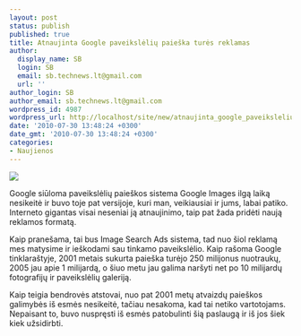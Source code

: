 ```yaml
---
layout: post
status: publish
published: true
title: Atnaujinta Google paveikslėlių paieška turės reklamas
author:
  display_name: SB
  login: SB
  email: sb.technews.lt@gmail.com
  url: ''
author_login: SB
author_email: sb.technews.lt@gmail.com
wordpress_id: 4987
wordpress_url: http://localhost/site/new/atnaujinta_google_paveiksleliu_paieska_tures_reklamas/
date: '2010-07-30 13:48:24 +0300'
date_gmt: '2010-07-30 13:48:24 +0300'
categories:
- Naujienos
---
```

<div class="imgright"><img src="http://www.part.lt/img/5bab624c49053afff4636795816dc971224.jpg"  /></div>
<p>Google siūloma paveikslėlių paieškos sistema Google Images ilgą laiką nesikeitė ir buvo toje pat versijoje, kuri man, veikiausiai ir jums, labai patiko. Interneto gigantas visai neseniai ją atnaujinimo, taip pat žada pridėti naują reklamos formatą.</p>
<p>Kaip pranešama, tai bus Image Search Ads sistema, tad nuo šiol reklamą mes matysime ir ieškodami sau tinkamo paveikslėlio. Kaip rašoma Google tinklaraštyje, 2001 metais sukurta paieška turėjo 250 milijonus nuotraukų, 2005 jau apie 1 milijardą, o šiuo metu jau galima naršyti net po 10 milijardų fotografijų ir paveikslėlių galeriją.</p>
<p>Kaip teigia bendrovės atstovai, nuo pat 2001 metų atvaizdų paieškos galimybės iš esmės nesikeitė, tačiau nesakoma, kad tai netiko vartotojams. Nepaisant to, buvo nuspręsti iš esmės patobulinti šią paslaugą ir iš jos šiek kiek užsidirbti.<br /></p>
